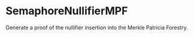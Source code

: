 # SemaphoreNullifierMPF
Generate a proof of the nullifier insertion into the Merkle Patricia Forestry.
